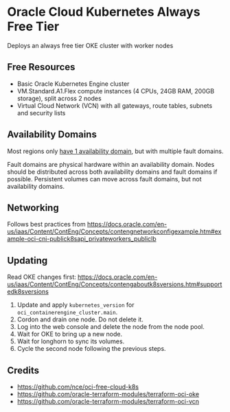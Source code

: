 # Oracle Cloud Kubernetes Always Free Tier

Deploys an always free tier OKE cluster with worker nodes

## Free Resources

- Basic Oracle Kubernetes Engine cluster
- VM.Standard.A1.Flex compute instances (4 CPUs, 24GB RAM, 200GB storage), split across 2 nodes
- Virtual Cloud Network (VCN) with all gateways, route tables, subnets and security lists

## Availability Domains

Most regions only [have 1 availability domain](https://docs.oracle.com/en-us/iaas/Content/General/Concepts/regions.htm), but with multiple fault domains.

Fault domains are physical hardware within an availability domain. Nodes should be distributed across both availability domains and fault domains if possible. Persistent volumes can move across fault domains, but not availability domains.

## Networking

Follows best practices from https://docs.oracle.com/en-us/iaas/Content/ContEng/Concepts/contengnetworkconfigexample.htm#example-oci-cni-publick8sapi_privateworkers_publiclb

## Updating

Read OKE changes first: https://docs.oracle.com/en-us/iaas/Content/ContEng/Concepts/contengaboutk8sversions.htm#supportedk8sversions

1. Update and apply `kubernetes_version` for `oci_containerengine_cluster.main`.
1. Cordon and drain one node. Do not delete it.
1. Log into the web console and delete the node from the node pool.
1. Wait for OKE to bring up a new node.
1. Wait for longhorn to sync its volumes.
1. Cycle the second node following the previous steps.

## Credits

- https://github.com/nce/oci-free-cloud-k8s
- https://github.com/oracle-terraform-modules/terraform-oci-oke
- https://github.com/oracle-terraform-modules/terraform-oci-vcn
